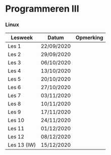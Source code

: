# Programmeren III


### Linux

| Lesweek     | Datum      | Opmerking                                                    |
| ----------- | ---------- | ------------------------------------------------------------ |
| Les 1       | 22/09/2020 |                                                              |
| Les 2       | 29/09/2020 |                                                              |
| Les 3       | 06/10/2020 |                                                              |
| Les 4       | 13/10/2020 |                                                              |
| Les 5       | 20/10/2020 |                                                              |
| Les 6       | 27/10/2020 |                                                              |
| Les 7       | 03/11/2020 |                                                              |
| Les 8       | 10/11/2020 |                                                              |
| Les 9       | 17/11/2020 |                                                              |
| Les 10      | 24/11/2020 |                                                              |
| Les 11      | 01/12/2020 |                                                              |
| Les 12      | 08/12/2020 |                                                              |
| Les 13 (IW) | 15/12/2020 |                                                              |





